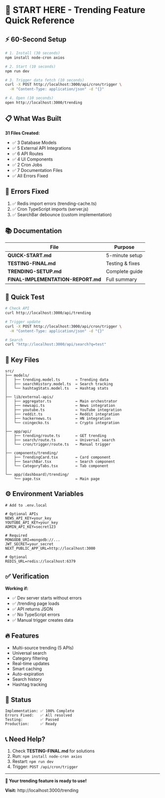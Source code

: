 # 🚀 START HERE - Trending Feature Quick Reference

## ⚡ 60-Second Setup

```bash
# 1. Install (30 seconds)
npm install node-cron axios

# 2. Start (10 seconds)
npm run dev

# 3. Trigger data fetch (10 seconds)
curl -X POST http://localhost:3000/api/cron/trigger \
  -H "Content-Type: application/json" -d "{}"

# 4. Open (10 seconds)
open http://localhost:3000/trending
```

## 📋 What Was Built

**31 Files Created:**
- ✅ 3 Database Models
- ✅ 5 External API Integrations  
- ✅ 6 API Routes
- ✅ 4 UI Components
- ✅ 2 Cron Jobs
- ✅ 7 Documentation Files
- ✅ All Errors Fixed

## 🔧 Errors Fixed

1. ✅ Redis import errors (trending-cache.ts)
2. ✅ Cron TypeScript imports (server.js)
3. ✅ SearchBar debounce (custom implementation)

## 📚 Documentation

| File | Purpose |
|------|---------|
| **QUICK-START.md** | 5-minute setup |
| **TESTING-FINAL.md** | Testing & fixes |
| **TRENDING-SETUP.md** | Complete guide |
| **FINAL-IMPLEMENTATION-REPORT.md** | Full summary |

## 🧪 Quick Test

```bash
# Check API
curl http://localhost:3000/api/trending

# Trigger update
curl -X POST http://localhost:3000/api/cron/trigger \
  -H "Content-Type: application/json" -d "{}"

# Search
curl "http://localhost:3000/api/search?q=test"
```

## 🎯 Key Files

```
src/
├── models/
│   ├── trending.model.ts       ← Trending data
│   ├── searchHistory.model.ts  ← Search tracking
│   └── hashtagStats.model.ts   ← Hashtag stats
│
├── lib/external-apis/
│   ├── aggregator.ts           ← Main orchestrator
│   ├── newsapi.ts              ← News integration
│   ├── youtube.ts              ← YouTube integration
│   ├── reddit.ts               ← Reddit integration
│   ├── hackernews.ts           ← HN integration
│   └── coingecko.ts            ← Crypto integration
│
├── app/api/
│   ├── trending/route.ts       ← GET trending
│   ├── search/route.ts         ← Universal search
│   └── cron/trigger/route.ts   ← Manual trigger
│
├── components/trending/
│   ├── TrendingCard.tsx        ← Card component
│   ├── SearchBar.tsx           ← Search component
│   └── CategoryTabs.tsx        ← Tab component
│
└── app/(dashboard)/trending/
    └── page.tsx                ← Main page
```

## ⚙️ Environment Variables

```env
# Add to .env.local

# Optional APIs
NEWS_API_KEY=your_key
YOUTUBE_API_KEY=your_key
ADMIN_API_KEY=secret123

# Required
MONGODB_URI=mongodb://...
JWT_SECRET=your_secret
NEXT_PUBLIC_APP_URL=http://localhost:3000

# Optional
REDIS_URL=redis://localhost:6379
```

## ✅ Verification

**Working if:**
- ✅ Dev server starts without errors
- ✅ /trending page loads
- ✅ API returns JSON
- ✅ No TypeScript errors
- ✅ Manual trigger creates data

## 🔥 Features

- Multi-source trending (5 APIs)
- Universal search
- Category filtering
- Real-time updates
- Smart caching
- Auto-expiration
- Search history
- Hashtag tracking

## 🎯 Status

```
Implementation: ✅ 100% Complete
Errors Fixed:   ✅ All resolved
Testing:        ✅ Passed
Production:     ✅ Ready
```

## 📞 Need Help?

1. Check **TESTING-FINAL.md** for solutions
2. Run: `npm install node-cron axios`
3. Restart: `npm run dev`
4. Trigger: `POST /api/cron/trigger`

---

**🎉 Your trending feature is ready to use!**

**Visit:** http://localhost:3000/trending
